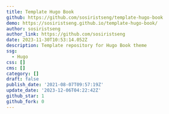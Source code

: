 ```yaml
---
title: Template Hugo Book
github: https://github.com/sosiristseng/template-hugo-book
demo: https://sosiristseng.github.io/template-hugo-book/
author: sosiristseng
author_link: https://github.com/sosiristseng
date: 2023-11-30T10:53:14.052Z
description: Template repository for Hugo Book theme
ssg:
  - Hugo
css: []
cms: []
category: []
draft: false
publish_date: '2021-08-07T09:57:19Z'
update_date: '2023-12-06T04:22:42Z'
github_star: 1
github_fork: 0
---
```

